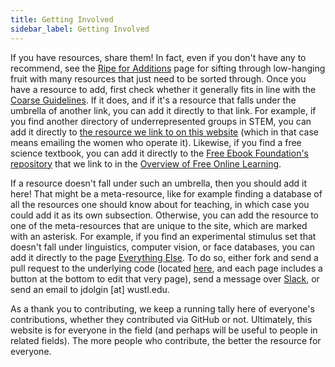 ```yaml
---
title: Getting Involved
sidebar_label: Getting Involved
---
```


If you have resources, share them! In fact, even if you don't have any to recommend, see the [Ripe for Additions](/contributing/ripe-for-addition) page for sifting through low-hanging fruit with many resources that just need to be sorted through. Once you have a resource to add, first check whether it generally fits in line with the [Coarse Guidelines](/contributing/coarse-guidelines). If it does, and if it's a resource that falls under the umbrella of another link, you can add it directly to that link. For example, if you find another directory of underrepresented groups in STEM, you can add it directly to [the resource we link to on this website](https://docs.google.com/document/u/1/d/e/2PACX-1vSlvHTZtOc6wG5C9xEc-bAIYofpeDHVjrrVc7Q_5IQdmXcLeaYd27nhoJD9jub_q-qAILxHknMGbggb/pub) (which in that case means emailing the women who operate it). Likewise, if you find a free science textbook, you can add it directly to the [Free Ebook Foundation's repository](https://github.com/EbookFoundation/free-science-books) that we link to in the [Overview of Free Online Learning](/online-learning-opportunities/overview).

If a resource doesn't fall under such an umbrella, then you should add it here! That might be a meta-resource, like for example finding a database of all the resources one should know about for teaching, in which case you could add it as its own subsection. Otherwise, you can add the resource to one of the meta-resources that are unique to the site, which are marked with an asterisk. For example, if you find an experimental stimulus set that doesn't fall under linguistics, computer vision, or face databases, you can add it directly to the page [Everything Else](running-studies/execution/stimuli/experiment-stimuli/everything-else). To do so, either fork and send a pull request to the underlying code (located [here](https://github.com/meta-meta-resources/meta-meta-resources), and each page includes a button at the bottom to edit that very page), send a message over [Slack](https://join.slack.com/t/meta-meta-resources/shared_invite/zt-gr6x1i0k-~VmpJAZPfXKugXEHhajX2g), or send an email to jdolgin [at] wustl.edu.

As a thank you to contributing, we keep a running tally here of everyone's contributions, whether they contributed via GitHub or not. Ultimately, this website is for everyone in the field (and perhaps will be useful to people in related fields). The more people who contribute, the better the resource for everyone.
